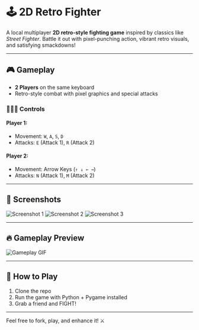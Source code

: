 # 🕹️ 2D Retro Fighter

A local multiplayer **2D retro-style fighting game** inspired by classics like *Street Fighter*. Battle it out with pixel-punching action, vibrant retro visuals, and satisfying smackdowns!

---

## 🎮 Gameplay

- **2 Players** on the same keyboard
- Retro-style combat with pixel graphics and special attacks

### 🧑‍🤝‍🧑 Controls

#### Player 1:
- Movement: `W`, `A`, `S`, `D`
- Attacks: `E` (Attack 1), `R` (Attack 2)

#### Player 2:
- Movement: Arrow Keys (`↑ ↓ ← →`)
- Attacks: `N` (Attack 1), `M` (Attack 2)

---

## 📸 Screenshots

![Screenshot 1](assets/readme_assets/image_1.png)
![Screenshot 2](assets/readme_assets/image_2.png)
![Screenshot 3](assets/readme_assets/image_3.png)

---

## 🔥 Gameplay Preview

![Gameplay GIF](assets/readme_assets/fighter_gif.gif)

---

## 🚀 How to Play

1. Clone the repo
2. Run the game with Python + Pygame installed
3. Grab a friend and FIGHT!

---

Feel free to fork, play, and enhance it! ⚔️
